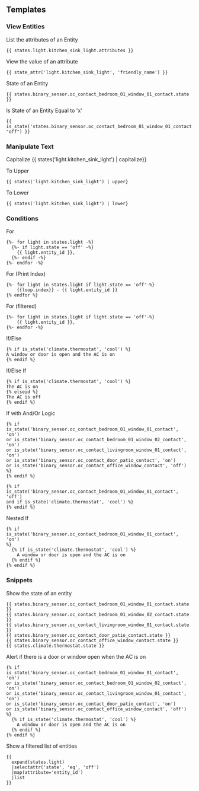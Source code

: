 ## Templates
### View Entities
List the attributes of an Entity
```
{{ states.light.kitchen_sink_light.attributes }}
```
View the value of an attribute
```
{{ state_attr('light.kitchen_sink_light', 'friendly_name') }}
```
State of an Entity
```
{{ states.binary_sensor.oc_contact_bedroom_01_window_01_contact.state }}
```
Is State of an Entity Equal to 'x'
```
{{ is_state('states.binary_sensor.oc_contact_bedroom_01_window_01_contact.state', "off") }}
```

### Manipulate Text
Capitalize
{{ states('light.kitchen_sink_light') | capitalize}}

To Upper
```
{{ states('light.kitchen_sink_light') | upper}

```
To Lower
```
{{ states('light.kitchen_sink_light') | lower}

```
### Conditions
For
```
{%- for light in states.light -%}
  {%- if light.state == 'off' -%}
    {{ light.entity_id }},
  {%- endif -%}
{%- endfor -%}
```
For (Print Index)
```
{%- for light in states.light if light.state == 'off'-%}
    {{loop.index}} - {{ light.entity_id }}
{% endfor %}
```
For (filtered)
```
{%- for light in states.light if light.state == 'off'-%}
    {{ light.entity_id }},
{%- endfor -%}
```

If/Else
```
{% if is_state('climate.thermostat', 'cool') %}
A window or door is open and the AC is on
{% endif %}
```

If/Else If
```
{% if is_state('climate.thermostat', 'cool') %}
The AC is on
{% elseid %}
The AC is off
{% endif %}
```
If with And/Or Logic
```
{% if 
is_state('binary_sensor.oc_contact_bedroom_01_window_01_contact', 'on') 
or is_state('binary_sensor.oc_contact_bedroom_01_window_02_contact', 'on')
or is_state('binary_sensor.oc_contact_livingroom_window_01_contact', 'on')
or is_state('binary_sensor.oc_contact_door_patio_contact', 'on')
or is_state('binary_sensor.oc_contact_office_window_contact', 'off')
%}
{% endif %}
```
```
{% if 
is_state('binary_sensor.oc_contact_bedroom_01_window_01_contact', 'off') 
and if is_state('climate.thermostat', 'cool') %}
{% endif %}
```
Nested If
```
{% if 
is_state('binary_sensor.oc_contact_bedroom_01_window_01_contact', 'on') 
%}
  {% if is_state('climate.thermostat', 'cool') %}
    A window or door is open and the AC is on
  {% endif %}
{% endif %}
```

### Snippets
Show the state of an entity
```
{{ states.binary_sensor.oc_contact_bedroom_01_window_01_contact.state }}
{{ states.binary_sensor.oc_contact_bedroom_01_window_02_contact.state }}
{{ states.binary_sensor.oc_contact_livingroom_window_01_contact.state }}
{{ states.binary_sensor.oc_contact_door_patio_contact.state }}
{{ states.binary_sensor.oc_contact_office_window_contact.state }}
{{ states.climate.thermostat.state }}
```

Alert if there is a door or window open when the AC is on
```
{% if 
is_state('binary_sensor.oc_contact_bedroom_01_window_01_contact', 'on') 
or is_state('binary_sensor.oc_contact_bedroom_01_window_02_contact', 'on')
or is_state('binary_sensor.oc_contact_livingroom_window_01_contact', 'on')
or is_state('binary_sensor.oc_contact_door_patio_contact', 'on')
or is_state('binary_sensor.oc_contact_office_window_contact', 'off')
%}
  {% if is_state('climate.thermostat', 'cool') %}
    A window or door is open and the AC is on
  {% endif %}
{% endif %}
```

Show a filtered list of entities
```
{{ 
  expand(states.light) 
  |selectattr('state', 'eq', 'off') 
  |map(attribute='entity_id')
  |list  
}}
```
